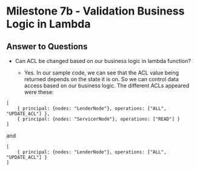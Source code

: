 # Milestone 7b - Validation Business Logic in Lambda

## Answer to Questions

* Can ACL be changed based on our business logic in lambda function?

  * Yes. In our sample code, we can see that the ACL value being returned depends on the state it is on. So we can control data access based on our business logic. The different ACLs appeared were these:

```
[
    { principal: {nodes: "LenderNode"}, operations: ["ALL", "UPDATE_ACL"] },
    { principal: {nodes: "ServicerNode"}, operations: ["READ"] }
]
```

and 

```
[
    { principal: {nodes: "LenderNode"}, operations: ["ALL", "UPDATE_ACL"] }
]
```